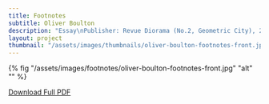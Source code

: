 ```yaml
---
title: Footnotes
subtitle: Oliver Boulton
description: "Essay\nPublisher: Revue Diorama (No.2, Geometric City), 2020\nDesign: Oliver Boulton\nDigital download, 7pp.\nDownloadable PDF\nRevue Diorama (No.2, Geometric City)\nEditors & Designers: Marie-mam Sai, Guillaume Sbalchiero\nOffset CMYK, 280 × 210.\nISSN: 2679-8980"
layout: project
thumbnail: "/assets/images/thumbnails/oliver-boulton-footnotes-front.jpg"
---
```


{% fig "/assets/images/footnotes/oliver-boulton-footnotes-front.jpg" "alt" "" %}

<a href="/assets/images/footnotes/oliver-boulton-footnotes.pdf" target="_blank">Download Full PDF</a>